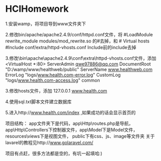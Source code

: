 # HCIHomework
1.安装wamp，将项目导到www文件夹下

2.修改bin/apache/apache2.4.9/conf/httpd.conf文件，将
\#LoadModule rewrite_module modules/mod_rewrite.so
的#去掉，和
\# Virtual hosts
\#Include conf/extra/httpd-vhosts.conf
Include前的include去掉

3.修改\bin\apache\apache2.4.9\conf\extra\httpd-vhosts.conf文件，添加<br/>
<VirtualHost *:80>
    ServerAdmin qwe97886@qq.com
    DocumentRoot "D:/wamp/www/healthweb/public"
    ServerName www.healthweb.com
    ErrorLog "logs/www.health.com-error.log"
    CustomLog "logs/www.health.com-access.log" common
</VirtualHost>

3.修改hosts文件，添加
127.0.0.1 www.health.com

4.使用sql.txt脚本文件建立数据库

5.进入http://www.health.com/index ,如果成功的话会显示首页的

项目结构：
  app文件夹下是代码，app\Http\routes.php是导航，app\Http\Controllers下控制器文件，app\Model下是Model文件，resources\views下是视图文件，
  public下有css、js、image等文件夹
关于lavarel的教程见http://www.golaravel.com/

项目有点赶，很多方法都是空的，有坑一起填哈:)
